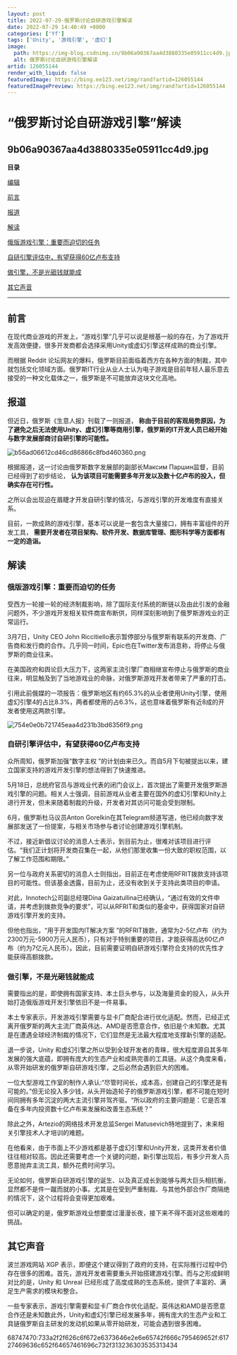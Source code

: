 ```yaml
---
layout: post
title: 2022-07-29-俄罗斯讨论自研游戏引擎解读
date: 2022-07-29 14:40:49 +0800
categories: ['Yf']
tags: ['Unity', '游戏引擎', '虚幻']
image:
  path: https://img-blog.csdnimg.cn/9b06a90367aa4d3880335e05911cc4d9.jpg?x-oss-process=image/resize,m_fixed,h_150
  alt: 俄罗斯讨论自研游戏引擎解读
artid: 126055144
render_with_liquid: false
featuredImage: https://bing.ee123.net/img/rand?artid=126055144
featuredImagePreview: https://bing.ee123.net/img/rand?artid=126055144
---
```


# “俄罗斯讨论自研游戏引擎”解读

## 9b06a90367aa4d3880335e05911cc4d9.jpg

**目录**

[​编辑](#%E2%80%8B%E7%BC%96%E8%BE%91)

[前言](#%E5%89%8D%E8%A8%80)

[报道](#%E6%8A%A5%E9%81%93)

[解读](#%E8%A7%A3%E8%AF%BB)

[俄版游戏引擎：重要而迫切的任务](#%E4%BF%84%E7%89%88%E6%B8%B8%E6%88%8F%E5%BC%95%E6%93%8E%EF%BC%9A%E9%87%8D%E8%A6%81%E8%80%8C%E8%BF%AB%E5%88%87%E7%9A%84%E4%BB%BB%E5%8A%A1)

[自研引擎评估中，有望获得60亿卢布支持](#%E8%87%AA%E7%A0%94%E5%BC%95%E6%93%8E%E8%AF%84%E4%BC%B0%E4%B8%AD%EF%BC%8C%E6%9C%89%E6%9C%9B%E8%8E%B7%E5%BE%9760%E4%BA%BF%E5%8D%A2%E5%B8%83%E6%94%AF%E6%8C%81)

[做引擎，不是光砸钱就能成](#%E5%81%9A%E5%BC%95%E6%93%8E%EF%BC%8C%E4%B8%8D%E6%98%AF%E5%85%89%E7%A0%B8%E9%92%B1%E5%B0%B1%E8%83%BD%E6%88%90)

[其它声音](#%E5%85%B6%E5%AE%83%E5%A3%B0%E9%9F%B3)

---

## 前言

在现代商业游戏的开发上，“游戏引擎”几乎可以说是根基一般的存在，为了游戏开发高效便捷，很多开发商都会选择采用Unity或虚幻引擎这样成熟的商业引擎。

而根据 Reddit 论坛网友的爆料，俄罗斯目前面临着西方在各种方面的制裁，其中就包括文化领域方面。俄罗斯IT行业从业人士认为电子游戏是目前年轻人最乐意去接受的一种文化载体之一，俄罗斯是不可能放弃这块文化高地。

## 报道

但近日，俄罗斯《生意人报》刊载了一则报道，
**称由于目前的客观局势原因，为了避免之后无法使用Unity、虚幻引擎等商用引擎，俄罗斯的IT开发人员已经开始与数字发展部商讨自研引擎的可能性。**

![b56ad06612cd46cd86866c8fbd460360.png](https://i-blog.csdnimg.cn/blog_migrate/6458db4c6b38c8cd8be715aea2731717.png)

根据报道，这一讨论由俄罗斯数字发展部的副部长Максим Паршин监督，目前已经得到了初步结论，
**认为该项目可能需要多年开发以及数十亿卢布的投入，但确实存在可行性。**

之所以会出现迫在眉睫才开发自研引擎的情况，与游戏引擎的开发难度有直接关系。

目前，一款成熟的游戏引擎，基本可以说是一套包含大量接口，拥有丰富组件的开发工具，
**需要开发者在项目架构、软件开发、数据库管理、图形科学等方面都有一定的造诣。**

## 解读

### **俄版游戏引擎：重要而迫切的任务**

受西方一轮接一轮的经济制裁影响，除了国际支付系统的断链以及由此引发的金融问题外，不少游戏开发相关软件商宣布断供，同样深刻影响到了俄罗斯游戏业的正常运行。

3月7日，Unity CEO John Riccitiello表示暂停部分与俄罗斯有联系的开发商、广告商和发行商的合作。几乎同一时间，Epic也在Twitter发布消息称，将停止与俄罗斯的商业往来。

在美国政府和舆论巨大压力下，这两家主流引擎厂商相继宣布停止与俄罗斯的商业往来，明显触及到了当地游戏业的命脉，对俄罗斯游戏开发者带来了严重的打击。

引用此前俄媒的一项报告：俄罗斯地区有约65.3%的从业者使用Unity引擎，使用虚幻引擎4的占比8.3%，两者都使用的占6.3%，这也意味着俄罗斯有近8成的开发者使用这两款引擎。

![754e0e0b721745eaa4d231b3bd6356f9.png](https://i-blog.csdnimg.cn/blog_migrate/c2e42ca5b18c720d918033799dbcb31f.png)

### 

### **自研引擎评估中，有望获得60亿卢布支持**

众所周知，俄罗斯加强“数字主权 ”的计划由来已久。而自5月下旬被提出以来，建立国家支持的游戏开发引擎的想法得到了快速推进。

5月18日，总统府官员与游戏业代表的闭门会议上，首次提出了需要开发俄罗斯游戏引擎的问题。相关人士强调，目前游戏从业者主要在国外的虚幻引擎和Unity上进行开发，但未来随着制裁的升级，开发者对其访问可能会受到限制。

6月，俄罗斯杜马议员Anton Gorelkin在其Telegram频道写道，他已经向数字发展部发送了一份提案，与相关市场参与者讨论创建游戏引擎机制。

不过，接近新倡议讨论的消息人士表示，到目前为止，很难对该项目进行评估。“我们正计划将开发商召集在一起，从他们那里收集一份大致的职权范围，以了解工作范围和期限。”

另一位与政府关系密切的消息人士则指出，目前正在考虑使用RFRIT拨款支持该项目的可能性。但该基金透露，目前为止，还没有收到关于支持此类项目的申请。

对此，Innotech公司副总经理Dina Gaizatullina已经确认，“通过有效的文件申请，并考虑到拨款竞争的要求”，可以从RFRIT和类似的基金中，获得国家对自研游戏引擎开发的支持。

但他也指出，“用于开发国内IT解决方案 ”的RFRIT拨款，通常为2-5亿卢布（约为2300万元-5900万元人民币），只有对于特别重要的项目，才能获得高达60亿卢布（约为7亿元人民币）。因此，目前需要证明自研游戏引擎符合支持的优先性才能获得高额拨款。

### **做引擎，不是光砸钱就能成**

需要指出的是，即使拥有国家支持、本土巨头参与，以及海量资金的投入，从头开始打造俄版游戏开发引擎依旧不是一件易事。

本土专家表示，开发游戏引擎需要与显卡厂商配合进行优化适配。然而，已经正式离开俄罗斯的两大主流厂商英伟达、AMD是否愿意合作，依旧是个未知数。尤其是在遭遇全球经济制裁的情况下，它们显然是无法最大程度地支撑新引擎的适配。

退一步说，Unity 和虚幻引擎之所以受到全球开发者的青睐，很大程度源自其多年发展的强大底蕴，即拥有庞大的生态产业和成熟完善的工具链。从这个角度来看，从零开始研发的俄罗斯自研游戏引擎，之后必然会遇到巨大的困难。

一位大型游戏工作室的制作人承认:“尽管时间长，成本高，创建自己的引擎还是有可能的。”但无论投入多少钱，从头开始造轮子的俄罗斯游戏引擎，都不可能在短时间同拥有多年沉淀的两大主流引擎并驾齐驱。“所以政府的主要问题是：它是否准备在多年内投资数十亿卢布来发展和改善生态系统？”

除此之外，Artezio的网络技术开发总监Sergei Matusevich特地提到了，未来相关引擎技术人才培训的难题。

在他看来，由于市面上不少游戏都是基于虚幻引擎和Unity开发，这类开发者价值往往相对较高。因此还需要考虑一个关键的问题，新引擎出现后，有多少开发人员愿意抛弃主流工具，额外花费时间学习。

无论如何，俄罗斯自研游戏引擎的诞生、以及真正成长到能够与两大巨头相抗衡，显然都不是件一蹴而就的小事。尤其是在受到严重制裁、与其他外部合作厂商隔绝的情况下，这个过程将会变得更加艰难。

但可以确定的是，俄罗斯游戏业想要度过漫漫长夜，接下来不得不面对这些艰难的挑战。

## **其它声音**

波兰游戏网站 XGP 表示，即便这个建议得到了政府的支持，在实际推行过程中仍存在很多的困难。首先，游戏开发者需要重头开始搭建游戏引擎。而与之形成鲜明对比的是，Unity 和 Unreal 已经形成了高度成熟的生态系统，提供了丰富的、满足生产需求的模块和整合。

一些专家表示，游戏引擎需要和显卡厂商合作优化适配，英伟达和AMD是否愿意合作还是未知数此外，Unity和虚幻引擎已经发展多年，拥有庞大的生态产业和工具链俄罗斯自主研发的发动机如果从零开始研发，可能会遇到很多困难。

68747470:733a2f2f626c6f672e6373646e2e6e65742f666c795469652f:61727469636c652f64657461696c732f313236303535313434